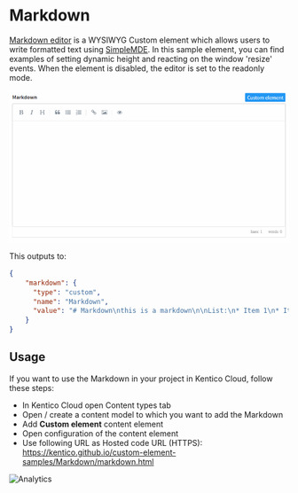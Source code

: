 # Markdown

[Markdown editor](https://github.com/Kentico/custom-element-samples/blob/master/Markdown/markdown.html) is a WYSIWYG Custom element which allows users to write formatted text using [SimpleMDE](https://github.com/sparksuite/simplemde-markdown-editor). In this sample element, you can find examples of setting dynamic height and reacting on the window 'resize' events. When the element is disabled, the editor is set to the readonly mode.

![screenshot](markdown.gif)

This outputs to:
```json
{
    "markdown": {
      "type": "custom",
      "name": "Markdown",
      "value": "# Markdown\nthis is a markdown\n\nList:\n* Item 1\n* Item 2\n\n\t[See google](http://google.com)"
    }
}
```

## Usage

If you want to use the Markdown in your project in Kentico Cloud, follow these steps:

* In Kentico Cloud open Content types tab
* Open / create a content model to which you want to add the Markdown
* Add **Custom element** content element
* Open configuration of the content element
* Use following URL as Hosted code URL (HTTPS): https://kentico.github.io/custom-element-samples/Markdown/markdown.html

![Analytics](https://kentico-ga-beacon.azurewebsites.net/api/UA-69014260-4/Kentico/custom-element-samples/MarkDown?pixel)

